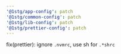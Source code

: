 ```yaml
---
'@1stg/app-config': patch
'@1stg/common-config': patch
'@1stg/lib-config': patch
'@1stg/prettier-config': patch
---
```


fix(prettier): ignore `.nvmrc`, use sh for `.*shrc`

